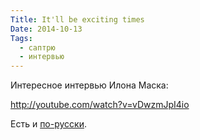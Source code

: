 ```yaml
---
Title: It'll be exciting times
Date: 2014-10-13
Tags:
  - саптрю
  - интервью
---
```


Интересное интервью Илона Маска:

http://youtube.com/watch?v=vDwzmJpI4io

Есть и [по-русски](https://www.youtube.com/watch?v=C5CABpkO7KQ).